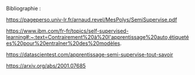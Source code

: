 Bibliographie : 

https://pageperso.univ-lr.fr/arnaud.revel/MesPolys/SemiSupervise.pdf

https://www.ibm.com/fr-fr/topics/self-supervised-learning#:~:text=Contrairement%20à%20l'apprentissage%20auto,étiquetées%20pour%20entraîner%20des%20modèles.

https://datascientest.com/apprentissage-semi-supervise-tout-savoir

https://arxiv.org/abs/2001.07685
